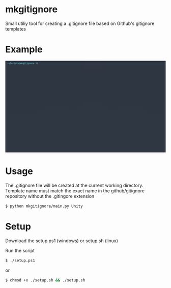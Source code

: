 # mkgitignore

Small utiliy tool for creating a .gitignore file based on Github's gitignore templates

# Example

![](/doc/mkgitignore_demo.gif)

# Usage

The .gitignore file will be created at the current working directory.<br>
Template name must match the exact name in the github/gitignore repository without the .gitingore extension

```bash
$ python mkgitignore/main.py Unity
```

# Setup

Download the setup.ps1 (windows) or setup.sh (linux)

Run the script

```bash
$ ./setup.ps1
```

or

```bash
$ chmod +x ./setup.sh && ./setup.sh
```
